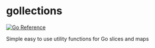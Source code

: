 # gollections
[![Go Reference](https://pkg.go.dev/badge/github.com/ashis0013/gollections.svg)](https://pkg.go.dev/github.com/ashis0013/gollections)

Simple easy to use utility functions for Go slices and maps
